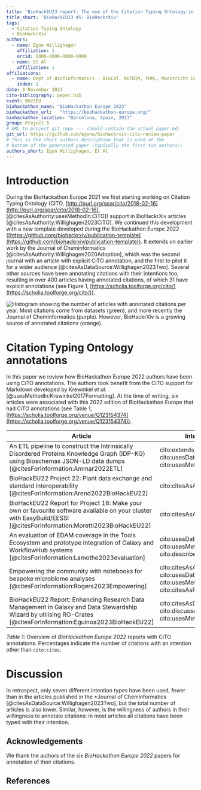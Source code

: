 ```yaml
---
title: 'BioHackEU23 report: The use of the Citation Typing Ontology in BioHackrXiv preprints'
title_short: 'BioHackEU23 #5: BioHackrXiv'
tags:
  - Citation Typing Ontology
  - BioHackrXiv
authors:
  - name: Egon Willighagen
    affiliation: 1
    orcid: 0000-0000-0000-0000
  - name: Et Al
    affiliation: 1
affiliations:
  - name: Dept of Biofinformatics - BiGCaT, NUTRIM, FHML, Maastricht University, The Netherlands
    index: 1
date: 8 November 2023
cito-bibliography: paper.bib
event: BH23EU
biohackathon_name: "BioHackathon Europe 2023"
biohackathon_url:   "https://biohackathon-europe.org/"
biohackathon_location: "Barcelona, Spain, 2023"
group: Project 5
# URL to project git repo --- should contain the actual paper.md:
git_url: https://github.com/egonw/biohackrxiv-cito-review-paper
# This is the short authors description that is used at the
# bottom of the generated paper (typically the first two authors):
authors_short: Egon Willighagen, Et Al
---
```



# Introduction

During the BioHackathon Europe 2021 we first starting working on Citation Typing Ontology (CITO,
[http://purl.org/spar/cito/2018-02-16](http://purl.org/spar/cito/2018-02-16), [@citesAsAuthority:usesMethodIn:CiTO])
support in BioHackrXiv articles [@citesAsAuthority:Willighagen2023CiTO].
We continued this development with a new template developed during the BioHackathon Europe 2022
([https://github.com/biohackrxiv/publication-template](https://github.com/biohackrxiv/publication-template)).
It extends on earlier work by the Journal of Cheminformatics [@citesAsAuthority:Willighagen2020Adoption],
which was the second journal with an article with explicit CiTO annotation,
and the first to pilot it for a wider audience [@citesAsDataSource:Willighagen2023Two].
Several other sources have been annotating citations with their intentions
too, resulting in over 400 articles having annotated citations, of which 31
have explicit annotations (see Figure 1, [https://scholia.toolforge.org/cito/](https://scholia.toolforge.org/cito/)).

![Histogram showing the number of articles with annotated citations per year. Most citations come from datasets (green),
and more recently the Journal of Cheminformatics (purple). However, BioHackrXiv is a growing source of annotated citations (orange).](./citoOverTime.png)

# Citation Typing Ontology annotations

In this paper we review how BioHackathon Europe 2022 authors have been using CiTO annotations.
The authors took benefit from the CiTO support for Markdown developed by Krewinkel *et al.*
[@usesMethodIn:Krewinkel2017Formatting].
At the time of writing, six articles were associated with this 2022 edition of BioHackathon Europe
that had CiTO annotations (see Table 1,
[https://scholia.toolforge.org/venue/Q123154374](https://scholia.toolforge.org/venue/Q123154374)).

|**Article** |**Intentions** | **%CiTO** |
------------ |------------ |---
An ETL pipeline to construct the Intrinsically Disordered Proteins Knowledge Graph (IDP-KG) using Bioschemas JSON-LD data dumps [@citesForInformation:Ammar2022ETL]|cito:extends, cito:usesDataFrom, cito:usesMethodIn|71%|
BioHackEU22 Project 22: Plant data exchange and standard interoperability [@citesForInformation:Arend2022BioHackEU22]|cito:citesAsAuthority|100%|
BioHackEU22 Report for Project 16: Make your own or favourite software available on your cluster with EasyBuild/EESSI [@citesForInformation:Moretti2023BioHackEU22]|cito:citesAsAuthority|100%|
An evaluation of EDAM coverage in the Tools Ecosystem and prototype integration of Galaxy and WorkflowHub systems [@citesForInformation:Lamothe2023evaluation]|cito:usesDataFrom, cito:usesMethodIn, cito:describe|100%|
Empowering the community with notebooks for bespoke microbiome analyses [@citesForInformation:Rogers2023Empowering]|cito:citesAsAuthority, cito:usesDataFrom, cito:usesMethodIn, cito:citesAsPotentialSolution|100%|
BioHackEU22 Report: Enhancing Research Data Management in Galaxy and Data Stewardship Wizard by utilising RO-Crates [@citesForInformation:Eguinoa2023BioHackEU22]|cito:citesAsDataSource, cito:discusses, cito:usesMethodIn|100%|

*Table 1*: Overview of *BioHackathon Europe 2022* reports with CiTO annotations.
Percentages indicate the number of citations with an intention other than `cito:cites`.

# Discussion

In retrospect, only seven different intention types have been used, fewer than in the articles
published in the *Journal of Cheminformatics [@citesAsDataSource:Willighagen2023Two], but the total
number of articles is also lower. Similar, however, is the willingness of authors in their
willingness to annotate citations: in most articles all citations have been typed with
their intention.


## Acknowledgements

We thank the authors of the six *BioHackathon Europe 2022* papers for annotation of their citations.

## References
